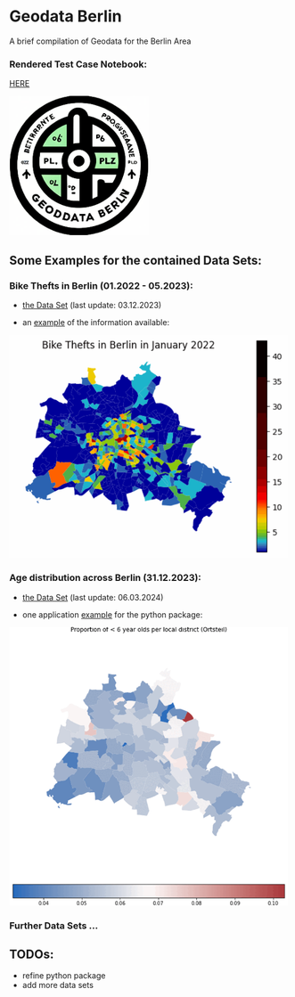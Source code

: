 # Geodata Berlin
A brief compilation of Geodata for the Berlin Area

### Rendered Test Case Notebook:  
[ HERE ](https://nbviewer.org/github/Lucky-0ne/test_nbviewer/blob/main/explore_python_package.ipynb#)  

<img src="https://github.com/Lucky-0ne/geodata_berlin/blob/main/main/python_package/logo/logo.PNG" width="250" height="auto">

## Some Examples for the contained Data Sets:

### Bike Thefts in Berlin (01.2022 - 05.2023):
- [the Data Set](https://github.com/Lucky-0ne/geodata_berlin/blob/main/main/2022_2023_bikethefts/results/data_preprocessed/2022-2023_bikethefts_preprocessed.csv) (last update: 03.12.2023)
 
- an [example](https://github.com/Lucky-0ne/geodata_berlin/tree/main/main/2022_2023_bikethefts/results/further_results/gifs) of the information available:
  
<img src="https://github.com/Lucky-0ne/geodata_berlin/blob/main/main/2022_2023_bikethefts/results/further_results/gifs/bikethefts_heatmap.gif" width="500" height="auto">

### Age distribution across Berlin (31.12.2023):
- [the Data Set](https://github.com/Lucky-0ne/geodata_berlin/blob/main/main/python_package/geodata_berlin/data/local_districts/population_age_gender_Berlin_local_districts_20231231.csv) (last update: 06.03.2024)
 
- one application [example](https://github.com/Lucky-0ne/geodata_berlin/blob/main/main/python_package/usecase_example.ipynb) for the python package:
  
<img src="https://github.com/Lucky-0ne/geodata_berlin/blob/main/main/python_package/usecase_example_results/proportion_age_per_LD_selective/age_proportion_selective.gif" width="500" height="auto">

### Further Data Sets ...

## TODOs:
- refine python package
- add more data sets
